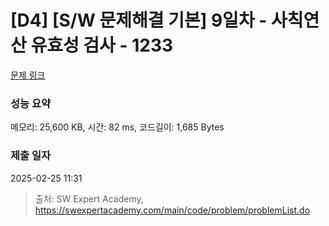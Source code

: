 # [D4] [S/W 문제해결 기본] 9일차 - 사칙연산 유효성 검사 - 1233 

[문제 링크](https://swexpertacademy.com/main/code/problem/problemDetail.do?contestProbId=AV141176AIwCFAYD) 

### 성능 요약

메모리: 25,600 KB, 시간: 82 ms, 코드길이: 1,685 Bytes

### 제출 일자

2025-02-25 11:31



> 출처: SW Expert Academy, https://swexpertacademy.com/main/code/problem/problemList.do